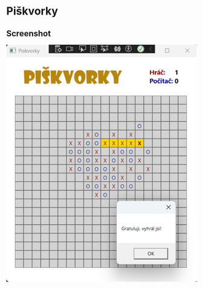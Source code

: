 # Piškvorky
## Screenshot
![Piskvorky](https://github.com/StodolaR/Piskvorky/blob/master/Screenshot/Piskvorky.png)
